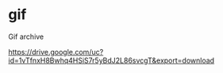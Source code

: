 # gif
Gif archive

https://drive.google.com/uc?id=1vTfnxH8Bwhq4HSiS7r5yBdJ2L86svcgT&export=download
